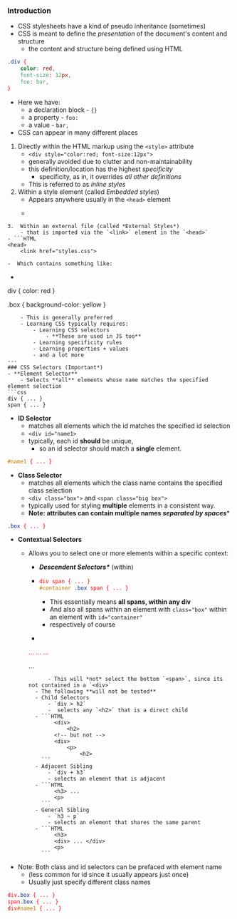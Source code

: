 ### Introduction
- CSS stylesheets have a kind of pseudo inheritance (sometimes)
- CSS is meant to define the *presentation* of the document's content and structure
	- the content and structure being defined using HTML
```css
.div {
	color: red,
	font-size: 12px,
	foo: bar,
}
```
-  Here we have:
	- a declaration block - `{}`
	- a property - `foo:`
	- a value - `bar,`
- CSS  can appear in many different places
1. Directly within the HTML markup using the `<style>` attribute
	- `<div style="color:red; font-size:12px">`
	- generally avoided due to clutter and non-maintainability
	- this definition/location has the highest *specificity*
		- specificity, as in, it overrides *all other definitions*
	- This is referred to as *inline styles*
2.  Within a style element (called *Embedded styles*)
	- Appears anywhere usually in the `<head>` element
	- ```HTML
<style>
div{color:red}
.box{background-color:yellow}
</style>
```
3.  Within an external file (called *External Styles*)
	- that is imported via the `<link>` element in the `<head>`
- ```HTML
<head>
	<link href="styles.css">
```
	-  Which contains something like:
- ```css
div {
	color: red
}

.box {
	background-color: yellow
}
```
	- This is generally preferred
	- Learning CSS typically requires:
		- Learning CSS selectors
			- **These are used in JS too**
		- Learning specificity rules
		- Learning properties + values
		- and a lot more
---
### CSS Selectors (Important*)
- **Element Selector**
	- Selects **all** elements whose name matches the specified element selection
```css
div { ... }
span { ... }
```
- **ID Selector**
	-  matches all elements which the id matches the specified id selection
	- `<div id="name1>`
	- typically, each id **should** be unique, 
		- so an id selector should match a **single** element.
```css
#name1 { ... }
```
- **Class Selector**
	- matches all elements which the class name contains the specified class selection
	- `<div class="box">` and `<span class="big box">`
	- typically used for styling **multiple** elements in a consistent way.
	- **Note: attributes can contain multiple names *separated by spaces**** 
```css
.box { ... }
```
- **Contextual Selectors**
	- Allows you to select one or more elements within a specific context:
		- ***Descendent Selectors\**** (within)
		- ```css
		  div span { ... }
		  #container .box span { ... }
		  ```
			- This essentially means **all spans, within any div**
			- And also all spans within an element with `class="box"` within an element with `id="container"`
			- respectively of course
		- ```HTML
	  <div>
		  <p> ...
		  <span> ...
		  <span> ...
	  </div>
	  
	  <span> ...
	  ```
			- This will *not* select the bottom `<span>`, since its not contained in a `<div>`
		- The following **will not be tested**
		- Child Selectors
			- `div > h2`
			-  selects any `<h2>` that is a direct child
		- ```HTML
			  <div>
				  <h2>
			  <!-- but not -->
			  <div>
				  <p>
					  <h2>
		  ```
		- Adjacent Sibling
			- `div + h3`
			- selects an element that is adjacent
		- ```HTML
			  <h3> ...
			  <p>
		  ```
		- General Sibling
			- `h3 ~ p`
			- selects an element that shares the same parent
		- ```HTML
			  <h3>
			  <div> ... </div>
			  <p>
		  ```
- Note: Both class and id selectors can be prefaced with element name
	- (less common for id since it usually appears just once)
	- Usually just specify different class names
```css
div.box { ... }
span.box { ... }
div#name1 { ... }
```